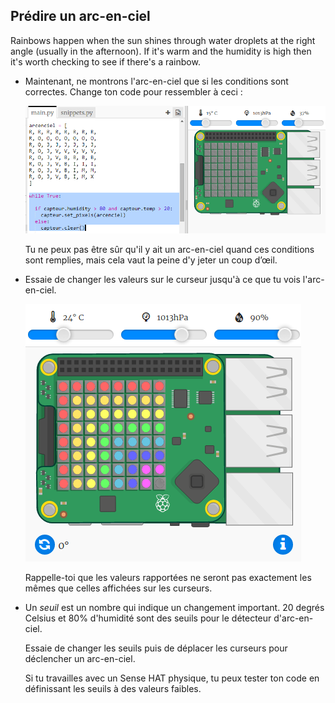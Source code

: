 ## Prédire un arc-en-ciel

Rainbows happen when the sun shines through water droplets at the right angle (usually in the afternoon). If it's warm and the humidity is high then it's worth checking to see if there's a rainbow.

+ Maintenant, ne montrons l'arc-en-ciel que si les conditions sont correctes. Change ton code pour ressembler à ceci :
    
    ![capture d'écran](images/rainbow-check.png)
    
    Tu ne peux pas être sûr qu'il y ait un arc-en-ciel quand ces conditions sont remplies, mais cela vaut la peine d'y jeter un coup d’œil.

+ Essaie de changer les valeurs sur le curseur jusqu'à ce que tu vois l'arc-en-ciel.
    
    ![capture d'écran](images/rainbow-trigger.png)
    
    Rappelle-toi que les valeurs rapportées ne seront pas exactement les mêmes que celles affichées sur les curseurs.

+ Un *seuil* est un nombre qui indique un changement important. 20 degrés Celsius et 80% d'humidité sont des seuils pour le détecteur d'arc-en-ciel.
    
    Essaie de changer les seuils puis de déplacer les curseurs pour déclencher un arc-en-ciel.
    
    Si tu travailles avec un Sense HAT physique, tu peux tester ton code en définissant les seuils à des valeurs faibles.